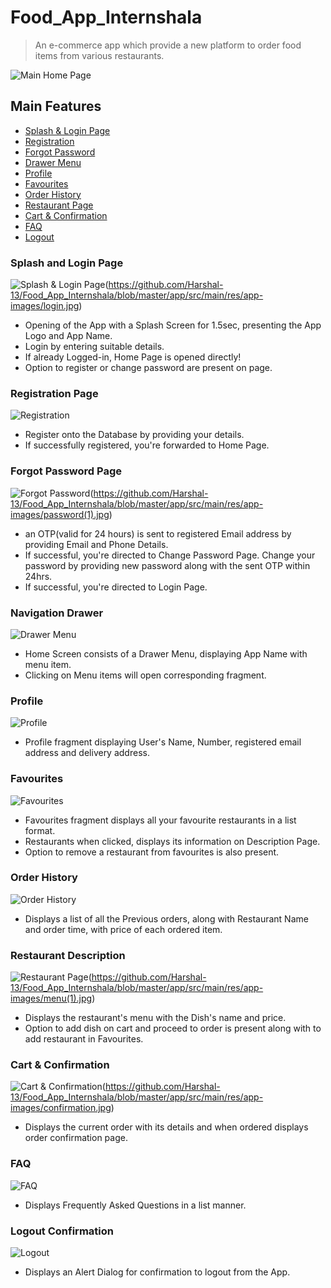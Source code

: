 # Food_App_Internshala

> An e-commerce app which provide a new platform to order food items from various restaurants.

![Main Home Page](https://github.com/Harshal-13/Food_App_Internshala/blob/master/app/src/main/res/app-images/home-screen.jpg)

## Main Features
- [Splash & Login Page](#login)
- [Registration](#register)
- [Forgot Password](#password)
- [Drawer Menu](#drawer)
- [Profile](#profile)
- [Favourites](#fav)
- [Order History](#history)
- [Restaurant Page](#description)
- [Cart & Confirmation](#cart)
- [FAQ](#faq)
- [Logout](#logout)

### Splash and Login Page
![Splash & Login Page](https://github.com/Harshal-13/Food_App_Internshala/blob/master/app/src/main/res/app-images/splash_page.jpg)(https://github.com/Harshal-13/Food_App_Internshala/blob/master/app/src/main/res/app-images/login.jpg)
- Opening of the App with a Splash Screen for 1.5sec, presenting the App Logo and App Name.
- Login by entering suitable details. 
- If already Logged-in, Home Page is opened directly!
- Option to register or change password are present on page.

### Registration Page
![Registration](https://github.com/Harshal-13/Food_App_Internshala/blob/master/app/src/main/res/app-images/register.jpg)
- Register onto the Database by providing your details. 
- If successfully registered, you're forwarded to Home Page.

### Forgot Password Page
![Forgot Password](https://github.com/Harshal-13/Food_App_Internshala/blob/master/app/src/main/res/app-images/password.jpg)(https://github.com/Harshal-13/Food_App_Internshala/blob/master/app/src/main/res/app-images/password(1).jpg)
- an OTP(valid for 24 hours) is sent to registered Email address by providing Email and Phone Details.
- If successful, you're directed to Change Password Page. Change your password by providing new password along with the sent OTP within 24hrs.
- If successful, you're directed to Login Page.

### Navigation Drawer
![Drawer Menu](https://github.com/Harshal-13/Food_App_Internshala/blob/master/app/src/main/res/app-images/drawer.jpg)
- Home Screen consists of a Drawer Menu, displaying App Name with menu item.
- Clicking on Menu items will open corresponding fragment.

### Profile
![Profile](https://github.com/Harshal-13/Food_App_Internshala/blob/master/app/src/main/res/app-images/profile.jpg)
- Profile fragment displaying User's Name, Number, registered email address and delivery address.

### Favourites
![Favourites](https://github.com/Harshal-13/Food_App_Internshala/blob/master/app/src/main/res/app-images/favourites.jpg)
- Favourites fragment displays all your favourite restaurants in a list format.
- Restaurants when clicked, displays its information on Description Page.
- Option to remove a restaurant from favourites is also present.

### Order History
![Order History](https://github.com/Harshal-13/Food_App_Internshala/blob/master/app/src/main/res/app-images/history.jpg)
- Displays a list of all the Previous orders, along with Restaurant Name and order time, with price of each ordered item.

### Restaurant Description
![Restaurant Page](https://github.com/Harshal-13/Food_App_Internshala/blob/master/app/src/main/res/app-images/menu.jpg)(https://github.com/Harshal-13/Food_App_Internshala/blob/master/app/src/main/res/app-images/menu(1).jpg)
- Displays the restaurant's menu with the Dish's name and price.
- Option to add dish on cart and proceed to order is present along with to add restaurant in Favourites.

### Cart & Confirmation
![Cart & Confirmation](https://github.com/Harshal-13/Food_App_Internshala/blob/master/app/src/main/res/app-images/cart.jpg)(https://github.com/Harshal-13/Food_App_Internshala/blob/master/app/src/main/res/app-images/confirmation.jpg)
- Displays the current order with its details and when ordered displays order confirmation page.

### FAQ
![FAQ](https://github.com/Harshal-13/Food_App_Internshala/blob/master/app/src/main/res/app-images/faq.jpg)
- Displays Frequently Asked Questions in a list manner.

### Logout Confirmation
![Logout](https://github.com/Harshal-13/Food_App_Internshala/blob/master/app/src/main/res/app-images/logout.jpg)
- Displays an Alert Dialog for confirmation to logout from the App. 